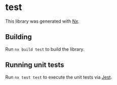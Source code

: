 # test

This library was generated with [Nx](https://nx.dev).

## Building

Run `nx build test` to build the library.

## Running unit tests

Run `nx test test` to execute the unit tests via [Jest](https://jestjs.io).
